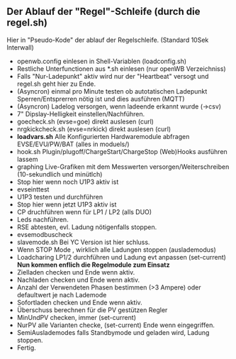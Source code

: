 ## Der Ablauf der "Regel"-Schleife (durch die regel.sh) ##

Hier in "Pseudo-Kode" der ablauf der Regelschleife. (Standard 10Sek Interwall)

- openwb.config einlesen in Shell-Variablen (loadconfig.sh)
- Restliche Unterfunctionen aus *.sh einlesen (nur openWB Verzeichniss) 
- Falls "Nur-Ladepunkt"  aktiv wird nur der "Heartbeat" versogt und regel.sh geht hier zu Ende.
- (Asyncron) einmal pro Minute testen ob autotatischen Ladepunkt Sperren/Entsprerren nötig ist und dies ausführen (MQTT)
- (Asyncron) Ladelog versorgen, wenn ladeende erkannt wurde (->csv)
- 7" Dipslay-Helligkeit einstellen/Nachführen.
- goecheck.sh  (evse=goe) direkt auslesen (curl)
- nrgkickcheck.sh (evse=nrkick) direkt auslesen (curl)
- **loadvars.sh**  Alle Konfigurierten Hardwaremodule abfragen EVSE/EVU/PW/BAT (alles in moduels/)
- hook.sh	Plugin/plugoff/ChargeStart/ChargeStop (Web)Hooks ausführen lassem
- graphing  Live-Grafiken mit dem Messwerten versorgen/Weiterschreiben (10-sekundlich und minütlch)
 - Stop hier wenn noch U1P3 aktiv ist
 - evseinttest
 - U1P3 testen und durchführen 
 - Stop hier wenn jetzt U1P3 aktiv ist
 - CP druchführen wenn für LP1 / LP2 (alls DUO)
 - Leds nachführen.
 - RSE abtesten, evl. Ladung nötigenfalls stoppen.
 - evsemodbuscheck
 - slavemode.sh Bei YC Version ist hier schluss.
 - Wenn STOP Mode , wirklich alle Ladungen stoppen (auslademodus)
 - Loadcharing LP1/2 durchführen und Ladung evt anpassen (set-current)
 **Nun kommen enflich die Regelmodule zum Einsatz**
 - Zielladen checken und Ende wenn aktiv.
 - Nachladen checken und Ende wenn aktiv.
 - Anzahl der Verwendeten Phasen bestimmen (>3 Ampere) oder defaultwert je nach Lademode
 - Sofortladen checken und Ende wenn aktiv.
 - Überschuss berechnen für die PV gestützen Regler
 - MinUndPV checken, immer (set-current) 
 - NurPV alle Varianten checke, (set-current) Ende wenn eingegriffen.
 - SemiAuslademodes falls Standbymode und geladen wird, Ladung stoppen.
 - Fertig.

